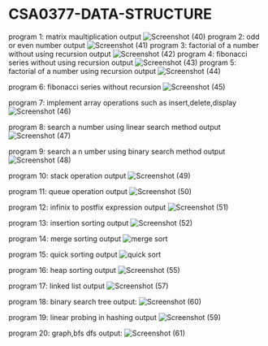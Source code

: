 # CSA0377-DATA-STRUCTURE
program 1:
matrix maultiplication output
![Screenshot (40)](https://user-images.githubusercontent.com/113018345/192558975-7d7573b6-f97e-4008-89d9-8906f266b044.png)
program 2:
odd or even number output
![Screenshot (41)](https://user-images.githubusercontent.com/113018345/192560946-6e6e3ab1-a5e4-4abf-b08b-0828b536bfeb.png)
program 3:
factorial of a number without using recursion output
![Screenshot (42)](https://user-images.githubusercontent.com/113018345/192561056-669a784c-5cc8-4062-b162-f72713c1d6bb.png)
program 4:
fibonacci series without using recursion output
![Screenshot (43)](https://user-images.githubusercontent.com/113018345/192561247-6d262ecb-3d40-43fc-83a2-337fe0335884.png)
program 5:
factorial of a number using recursion output
![Screenshot (44)](https://user-images.githubusercontent.com/113018345/192567430-4765f0af-6225-47d4-9624-c83a48fc6e9e.png)

program 6:
fibonacci series without recursion
![Screenshot (45)](https://user-images.githubusercontent.com/113018345/192567540-5b67936d-097f-4e94-9910-c1ad5868d851.png)

program 7:
implement array operations such as insert,delete,display
![Screenshot (46)](https://user-images.githubusercontent.com/113018345/192567626-468001e3-e815-4592-8e56-14af8e55eea3.png)

program 8:
search a number using linear search method output
![Screenshot (47)](https://user-images.githubusercontent.com/113018345/192567739-1631a816-64c7-4ff5-9b02-1d3d6b46f193.png)

program 9:
search a n umber using binary search method output
![Screenshot (48)](https://user-images.githubusercontent.com/113018345/192567818-7745656b-afef-4853-a12a-54fc5f5b0718.png)

program 10:
stack operation output
![Screenshot (49)](https://user-images.githubusercontent.com/113018345/192568920-c471bfb0-1823-4dec-a9af-a8a37fa28979.png)


program 11:
queue operation output
![Screenshot (50)](https://user-images.githubusercontent.com/113018345/192569094-ab435419-9822-4932-bbbc-2695fc32c502.png)

program 12:
infinix to postfix expression output
![Screenshot (51)](https://user-images.githubusercontent.com/113018345/192569361-4ca55810-90e7-43a4-9df9-f99c4a20ec31.png)

program 13:
insertion sorting output
![Screenshot (52)](https://user-images.githubusercontent.com/113018345/192717212-156d2a90-a140-44d6-bbfe-d1b57cbe5ece.png)

program 14:
merge sorting output
![merge sort](https://user-images.githubusercontent.com/113018345/192730851-69b45ca6-f661-4e55-b946-958797e50820.png)

program 15:
quick sorting output
![quick sort](https://user-images.githubusercontent.com/113018345/192731055-f03a0e29-9ac6-4e08-8810-6e6dfd100de1.png)

program 16:
heap sorting output
![Screenshot (55)](https://user-images.githubusercontent.com/113018345/192806077-d32824ef-c9d0-4fd9-b892-98e778950cff.png)

program 17:
linked list output
![Screenshot (57)](https://user-images.githubusercontent.com/113018345/192964029-333f572c-1eef-42a2-a5eb-40ce801f852e.png)


program 18:
binary search tree output:
![Screenshot (60)](https://user-images.githubusercontent.com/113018345/193379780-27daec10-3e70-4ed7-af3d-29f044c16be6.png)


program 19:
linear probing in hashing output
![Screenshot (59)](https://user-images.githubusercontent.com/113018345/193189655-c752fdf2-67e6-4381-992f-373e6f42d6ee.png)

program 20:
graph,bfs dfs output:
![Screenshot (61)](https://user-images.githubusercontent.com/113018345/193379770-55ccfe2b-c92e-4482-8651-00b9f3ac112d.png)


